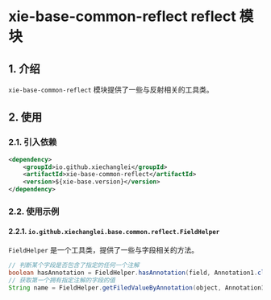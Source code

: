 # xie-base-common-reflect reflect 模块

## 1. 介绍

`xie-base-common-reflect` 模块提供了一些与反射相关的工具类。

## 2. 使用

### 2.1. 引入依赖

```xml
<dependency>
    <groupId>io.github.xiechanglei</groupId>
    <artifactId>xie-base-common-reflect</artifactId>
    <version>${xie-base.version}</version>
</dependency>
```

### 2.2. 使用示例

#### 2.2.1. `io.github.xiechanglei.base.common.reflect.FieldHelper`

`FieldHelper` 是一个工具类，提供了一些与字段相关的方法。

```java
// 判断某个字段是否包含了指定的任何一个注解
boolean hasAnnotation = FieldHelper.hasAnnotation(field, Annotation1.class, Annotation2.class);
// 获取第一个拥有指定注解的字段的值
String name = FieldHelper.getFiledValueByAnnotation(object, Annotation1.class);